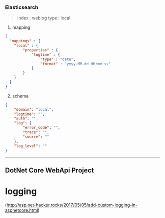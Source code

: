 
### Elasticsearch 
> index : weblog
> type : local

1. mapping
```json
{
  "mappings" : {
    "local" : {
    	"properties" : {
    		"logtime" : {
    			"type" : "date",
    			"format" : "yyyy-MM-dd HH:mm:ss"
    		}
    	}
    }
  }
}
```
2. schema

```json
{
    "domain": "local",
    "logtime": "",
    "auth": "",
    "log": {
        "error_code": "",
        "trace": "",
        "source": ""
    },
    "log_level": ""
}
```
---
## DotNet Core WebApi Project

# logging    
(http://asp.net-hacker.rocks/2017/05/05/add-custom-logging-in-aspnetcore.html)
